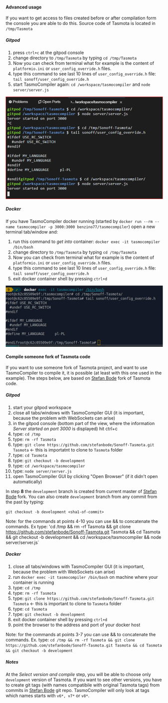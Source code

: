 #### Advanced usage
If you want to get access to files created before or after compilation form the console you are able to do this. Source code of Tasmota is located in `/tmp/Tasmota`

##### Gitpod
1. press `ctrl+c` at the gitpod console
2. change directory to `/tmp/Tasmota` by typing `cd /tmp/Tasmota`
3. Now you can check from terminal what for example is the content of `platformio.ini` or `user_config_override.h` files.
4. type this command to see last 10 lines of `user_config_override.h` file:  `tail sonoff/user_config_override.h`
5. start TasmoCompiler again: `cd /workspace/tasmocompiler` and `node server/server.js`

![Gitpod Advanced](./docs/images/gitpod_advanced.png)

##### Docker
If you have TasmoCompiler docker running (started by `docker run --rm --name tasmocompiler -p 3000:3000 benzino77/tasmocompiler`) open a new terminal tab/window and:

1. run this command to _get into_ container: `docker exec -it tasmocompiler /bin/bash`
2. change directory to `/tmp/Tasmota` by typing `cd /tmp/Tasmota`
3. Now you can check from terminal what for example is the content of `platformio.ini` or `user_config_override.h` files.
4. type this command to see last 10 lines of `user_config_override.h` file:  `tail sonoff/user_config_override.h`
5. exit docker container shell by pressing `ctrl+d`

![Docker Advanced](./docs/images/docker_advanced.png)

#### Compile someone fork of Tasmota code
If you want to use someone fork of Tasmota project, and want to use TasmoCompiler to compile it, it is possible (at least with this one used in the example). The steps below, are based on [Stefan Bode](https://github.com/stefanbode/Sonoff-Tasmota) fork of Tasmota code. 

##### Gitpod
1. start your gitpod workspace
2. close all tabs/windows with TasmoCompiler GUI (it is important, because the problem with WebSockets can arise)
3. in the gitpod console (bottom part of the view, where the information _Server started on port 3000_ is displayed) hit ctrl+c
4. type: `cd /tmp`
5. type: `rm -rf Tasmota`
6. type: `git clone https://github.com/stefanbode/Sonoff-Tasmota.git Tasmota` <- this is importatnt to clone to `Tasmota` folder
7. type: `cd Tasmota`
8. type: `git checkout -b development`
9. type: `cd /workspace/tasmocompiler`
10. type: `node server/server.js`
11. open TasmoCompiler GUI by clicking "Open Browser" (if it didn't open automatically)

In step **8** the `development` branch is created from current master of [Stefan Bode](https://github.com/stefanbode/Sonoff-Tasmota) fork. You can also create `develepment` branch from any commit from the past by typing:

`git checkout -b development <sha1-of-commit>`

Note: for the commands at points 4-10 you can use && to concatenate the commands. Ex
type: 'cd /tmp && rm -rf Tasmota && git clone https://github.com/stefanbode/Sonoff-Tasmota.git Tasmota && cd Tasmota && git checkout -b development && cd /workspace/tasmocompiler && node server/server.js`

##### Docker
1. close all tabs/windows with TasmoCompiler GUI (it is important, because the problem with WebSockets can arise)
2. run `docker exec -it tasmocompiler /bin/bash` on machine where your container is running
3. type: `cd /tmp`
4. type: `rm -rf Tasmota`
5. type: `git clone https://github.com/stefanbode/Sonoff-Tasmota.git Tasmota` <- this is important to clone to `Tasmota` folder
6. type: `cd Tasmota`
7. type: `git checkout -b development`
8. exit docker container shell by pressing `ctrl+d`
9. point the browser to the address and port of your docker host

Note: for the commands at points 3-7 you can use && to concatenate the commands. Ex.
type: `cd /tmp && rm -rf Tasmota && git clone https://github.com/stefanbode/Sonoff-Tasmota.git Tasmota && cd Tasmota && git checkout -b development`

##### Notes
At the _Select version and compile_ step, you will be able to choose only `development` version of Tasmota. If you want to see other versions, you have to create git tags (with names compatibile with original Tasmota tags) from commits in [Stefan Bode](https://github.com/stefanbode/) git repo. TasmoCompiler will only look at tags which names starts with `v6*, v7*` or `v8*`.
